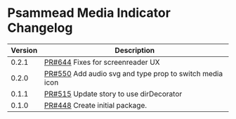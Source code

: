 # Psammead Media Indicator Changelog

<!-- prettier-ignore -->
| Version | Description |
| ------- | ----------- |
| 0.2.1   | [PR#644](https://github.com/BBC-News/psammead/pull/644) Fixes for screenreader UX |
| 0.2.0   | [PR#550](https://github.com/BBC-News/psammead/pull/550) Add audio svg and type prop to switch media icon |
| 0.1.1   | [PR#515](https://github.com/BBC-News/psammead/pull/515) Update story to use dirDecorator |
| 0.1.0   | [PR#448](https://github.com/BBC-News/psammead/pull/448) Create initial package. |
